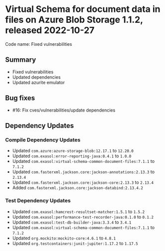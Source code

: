 # Virtual Schema for document data in files on Azure Blob Storage 1.1.2, released 2022-10-27

Code name: Fixed vulnerabilities

## Summary

* Fixed vulnerabilities
* Updated dependencies
* Updated azurite emulator

## Bug fixes

* #16: Fix cves/vulnerabilities/update dependencies

## Dependency Updates

### Compile Dependency Updates

* Updated `com.azure:azure-storage-blob:12.17.1` to `12.20.0`
* Updated `com.exasol:error-reporting-java:0.4.1` to `1.0.0`
* Updated `com.exasol:virtual-schema-common-document-files:7.1.1` to `7.1.2`
* Updated `com.fasterxml.jackson.core:jackson-annotations:2.13.3` to `2.13.4`
* Updated `com.fasterxml.jackson.core:jackson-core:2.13.3` to `2.13.4`
* Added `com.fasterxml.jackson.core:jackson-databind:2.13.4.2`

### Test Dependency Updates

* Updated `com.exasol:hamcrest-resultset-matcher:1.5.1` to `1.5.2`
* Updated `com.exasol:performance-test-recorder-java:0.1.0` to `0.1.2`
* Updated `com.exasol:test-db-builder-java:3.3.4` to `3.4.1`
* Updated `com.exasol:virtual-schema-common-document-files:7.1.1` to `7.1.2`
* Updated `org.mockito:mockito-core:4.6.1` to `4.8.1`
* Updated `org.testcontainers:junit-jupiter:1.17.2` to `1.17.5`
